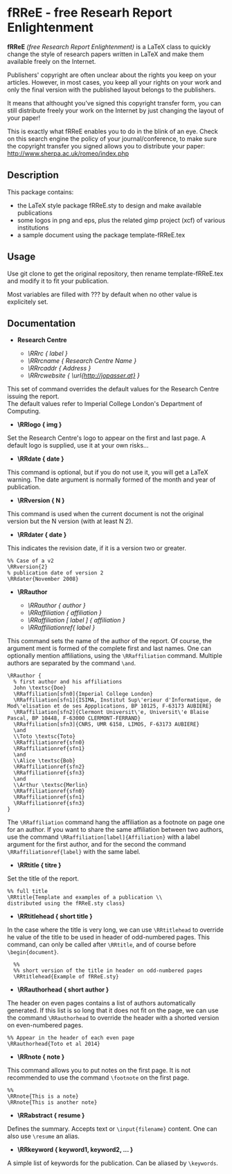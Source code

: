 # fRReE - free Researh Report Enlightenment #

**fRReE** *(free Research Report Enlightenment)* is a LaTeX class to quickly change the style of research papers written in LaTeX and make them available freely on the Internet.  

Publishers' copyright are often unclear about the rights you keep on your articles. However, in most cases, you keep all your rights on your work and only the final version with the published layout belongs to the publishers.

It means that althought you've signed this copyright transfer form, you can still distribute freely your work on the Internet by just changing the layout of your paper!

This is exactly what fRReE enables you to do in the blink of an eye. Check on this search engine the policy of your journal/conference, to make sure the copyright transfer you signed allows you to distribute your paper: http://www.sherpa.ac.uk/romeo/index.php

## Description ##

This package contains:
 - the LaTeX style package fRReE.sty to design and make available publications
 - some logos in png and eps, plus the related gimp project (xcf) of various institutions
 - a sample document using the package template-fRReE.tex

## Usage ##
Use git clone to get the original repository, then rename template-fRReE.tex and modify it to fit your publication.

Most variables are filled with ??? by default when no other value is explicitely set.

## Documentation ##

  - **Research Centre**

    - *\RRrc { label }*
    - *\RRrcname { Research Centre Name }*
    - *\RRrcaddr { Address }*
    - *\RRrcwebsite { \url{http://jopasser.at} }*

This set of command overrides the default values for the Research Centre issuing the report.  
The default values refer to Imperial College London's Department of Computing.


  - **\RRlogo { img }**

Set the Research Centre's logo to appear on the first and last page. A default logo is supplied, use it at your own risks...


  - **\RRdate { date }**

This command is optional, but if you do not use it, you will
get a LaTeX warning. The date argument is normally formed of the
month and year of publication.


  - **\RRversion { N }**

This command is used when the current document is not the
original version but the N version (with at least N 2).


  - **\RRdater { date }**

This indicates the revision date, if it is a version two
or greater.

    %% Case of a v2
    \RRversion{2}
    % publication date of version 2
    \RRdater{November 2008}


  - **\RRauthor**  

    - *\RRauthor { author }*  
    - *\RRaffiliation { affiliation }*
    - *\RRaffiliation [ label ] { affiliation }*
    - *\RRaffiliationref{ label }*


This command sets the name of the author of the report. Of course, the argument
ment is formed of the complete first and last names. One can optionally
mention affiliations, using the `\RRaffiliation` command. Multiple authors are separated by the command `\and`.

    \RRauthor {
      % first author and his affiliations 
      John \textsc{Doe}
      \RRaffiliation[sfn0]{Imperial College London}
      \RRaffiliation[sfn1]{ISIMA, Institut Sup\'erieur d'Informatique, de Mod\'elisation et de ses Appplications, BP 10125, F-63173 AUBIERE}
      \RRaffiliation[sfn2]{Clermont Universit\'e, Universit\'e Blaise Pascal, BP 10448, F-63000 CLERMONT-FERRAND}
      \RRaffiliation[sfn3]{CNRS, UMR 6158, LIMOS, F-63173 AUBIERE}
      \and
      \\Toto \textsc{Toto}
      \RRaffiliationref{sfn0}
      \RRaffiliationref{sfn1}
      \and
      \\Alice \textsc{Bob}
      \RRaffiliationref{sfn2}
      \RRaffiliationref{sfn3}
      \and
      \\Arthur \textsc{Merlin}
      \RRaffiliationref{sfn0}
      \RRaffiliationref{sfn1}
      \RRaffiliationref{sfn3}
    }


The `\RRaffiliation` command hang the affiliation as a footnote on page one for an author.
If you want to share the same affiliation between two authors, use 
the command `\RRaffiliation[label]{Affiliation}` with a label argument for the first author, and for the second
the command `\RRaffiliationref{label}` with the same label.


  - **\RRtitle { titre }**

Set the title of the report.


    %% full title
    \RRtitle{Template and examples of a publication \\
    distributed using the fRReE.sty class}


  - **\RRtitlehead { short title }**

In the case where the title is very long, we can use `\RRtitlehead` to 
override he value of the title to be used in header of odd-numbered pages.
This command, can only be called after `\RRtitle`, and of course before `\begin{document}`.

      %%
      %% short version of the title in header on odd-numbered pages
      \RRtitlehead{Example of fRReE.sty}

  - **\RRauthorhead { short author }**

The header on even pages contains a list of authors automatically generated.
If this list is so long that it does not fit on the
page, we can use the command `\RRauthorhead` to override the header with a shorted version on even-numbered pages.


    %% Appear in the header of each even page
    \RRauthorhead{Toto et al 2014}


  - **\RRnote { note }**

This command allows you to put notes on the first page.
It is not recommended to use the command `\footnote` on the first page.


    %%
    \RRnote{This is a note}
    \RRnote{This is another note}


  - **\RRabstract { resume }**

Defines the summary. Accepts text or `\input{filename}` content.
One can also use `\resume` an alias.


  - **\RRkeyword { keyword1, keyword2, ... }**

A simple list of keywords for the publication. Can be aliased by 
`\keywords`.

